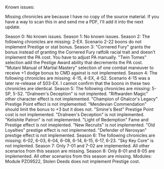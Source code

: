 Known issues:

Missing chronicles are because I have no copy of the source material. If you have a way to scan this in and send me a PDF, I'll add it into the next update.

Season 0:
	No known issues.
Season 1:
	No known issues.
Season 2:
	The following chronicles are missing: 2-EX.
	Scenario 2-22 boons do not implement Prestige or stat bonus.
Season 3:
	"Cornered Fury" grants the bonus instead of granting the Cornered Fury ratfolk racial trait and doesn't implement the PA cost. You have to adjust PA manually.
	"Twin Tomes" selection add the Pestige Award ability that decrements the PA cost.
	"Mutani Manual of Martial Mastery" selection of one combat maneuver to receive +1 dodge bonus to CMD against is not implemented.
Season 4:
	The following chronicles are missing: 4-15, 4-EX, 4-S2.
	Scenario 4-15 was a later re-release of S03-EX. I cannot confirm that the boons in these two chronicles are identical.
Season 5:
	The following chronicles are missing: 5-SP, 5-S2.
	"Dralneen's Deception" is not implented.
	"Riftwarden Magic" other character effect is not implemented.
	"Champion of Ghalcor's Legacy" Prestige Point effect is not implemented.
	"Mendevian Commendation" should limit the bonus to +3 but it does not.
	"Smine's Best" Prestige Point cost is not implemented.
	"Dralneen's Deception" is not implemented.
	"Kelishite Patron" is not implemented.
	"Light of Redemption" Fame and Prestige effect is not imeplented.
	"New Recruits" is not implemented.
	"Old Loyalties" prestige effect is not implemented.
	"Defender of Nerosyan" prestige effect is not implemented.
Season 6:
	The following chronicles are missing: 6-02, 6-03, 6-04, 6-08, 6-14, 6-15, 6-17, 6-23.
	"Sky Key Core" is not implented.
Season 7:
	Only 7-01 and 7-02 are implemented. All other scenarios from this season are missing.
Season 8:
	Only 8-01 and 8-05 are implemented. All other scenarios from this season are missing.
Modules:
	Module PZO9522, Stolen Deeds does not implement Prestige cost.
